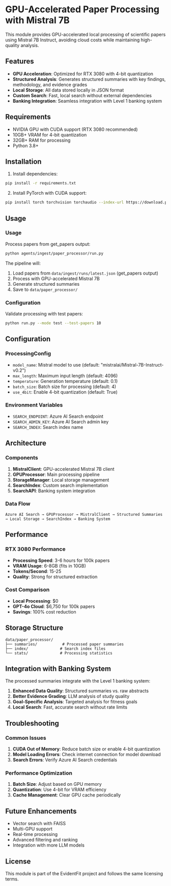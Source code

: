 # GPU-Accelerated Paper Processing with Mistral 7B

This module provides GPU-accelerated local processing of scientific papers using Mistral 7B Instruct, avoiding cloud costs while maintaining high-quality analysis.

## Features

- **GPU Acceleration**: Optimized for RTX 3080 with 4-bit quantization
- **Structured Analysis**: Generates structured summaries with key findings, methodology, and evidence grades
- **Local Storage**: All data stored locally in JSON format
- **Custom Search**: Fast, local search without external dependencies
- **Banking Integration**: Seamless integration with Level 1 banking system

## Requirements

- NVIDIA GPU with CUDA support (RTX 3080 recommended)
- 10GB+ VRAM for 4-bit quantization
- 32GB+ RAM for processing
- Python 3.8+

## Installation

1. Install dependencies:
```bash
pip install -r requirements.txt
```

2. Install PyTorch with CUDA support:
```bash
pip install torch torchvision torchaudio --index-url https://download.pytorch.org/whl/cu118
```

## Usage

### Usage

Process papers from get_papers output:
```bash
python agents/ingest/paper_processor/run.py
```

The pipeline will:
1. Load papers from `data/ingest/runs/latest.json` (get_papers output)
2. Process with GPU-accelerated Mistral 7B
3. Generate structured summaries
4. Save to `data/paper_processor/`

### Configuration
Validate processing with test papers:
```bash
python run.py --mode test --test-papers 10
```

## Configuration

### ProcessingConfig
- `model_name`: Mistral model to use (default: "mistralai/Mistral-7B-Instruct-v0.2")
- `max_length`: Maximum input length (default: 4096)
- `temperature`: Generation temperature (default: 0.1)
- `batch_size`: Batch size for processing (default: 4)
- `use_4bit`: Enable 4-bit quantization (default: True)

### Environment Variables
- `SEARCH_ENDPOINT`: Azure AI Search endpoint
- `SEARCH_ADMIN_KEY`: Azure AI Search admin key
- `SEARCH_INDEX`: Search index name

## Architecture

### Components

1. **MistralClient**: GPU-accelerated Mistral 7B client
2. **GPUProcessor**: Main processing pipeline
3. **StorageManager**: Local storage management
4. **SearchIndex**: Custom search implementation
5. **SearchAPI**: Banking system integration

### Data Flow

```
Azure AI Search → GPUProcessor → MistralClient → Structured Summaries → Local Storage → SearchIndex → Banking System
```

## Performance

### RTX 3080 Performance
- **Processing Speed**: 3-6 hours for 100k papers
- **VRAM Usage**: 6-8GB (fits in 10GB)
- **Tokens/Second**: 15-25
- **Quality**: Strong for structured extraction

### Cost Comparison
- **Local Processing**: $0
- **GPT-4o Cloud**: $6,750 for 100k papers
- **Savings**: 100% cost reduction

## Storage Structure

```
data/paper_processor/
├── summaries/           # Processed paper summaries
├── index/              # Search index files
└── stats/              # Processing statistics
```

## Integration with Banking System

The processed summaries integrate with the Level 1 banking system:

1. **Enhanced Data Quality**: Structured summaries vs. raw abstracts
2. **Better Evidence Grading**: LLM analysis of study quality
3. **Goal-Specific Analysis**: Targeted analysis for fitness goals
4. **Local Search**: Fast, accurate search without rate limits

## Troubleshooting

### Common Issues

1. **CUDA Out of Memory**: Reduce batch size or enable 4-bit quantization
2. **Model Loading Errors**: Check internet connection for model download
3. **Search Errors**: Verify Azure AI Search credentials

### Performance Optimization

1. **Batch Size**: Adjust based on GPU memory
2. **Quantization**: Use 4-bit for VRAM efficiency
3. **Cache Management**: Clear GPU cache periodically

## Future Enhancements

- Vector search with FAISS
- Multi-GPU support
- Real-time processing
- Advanced filtering and ranking
- Integration with more LLM models

## License

This module is part of the EvidentFit project and follows the same licensing terms.


